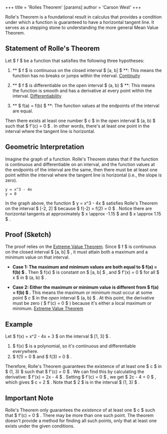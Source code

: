 +++
 title = 'Rolles Theorem'
[params]
	author = 'Carson West'
+++

Rolle's Theorem is a foundational result in calculus that provides a condition under which a function is guaranteed to have a horizontal tangent line.  It serves as a stepping stone to understanding the more general Mean Value Theorem.

## Statement of Rolle's Theorem

Let  $ f $  be a function that satisfies the following three hypotheses:

1. ** $ f $  is continuous on the closed interval  $ [a, b] $ **:  This means the function has no breaks or jumps within the interval.  [Continuity](./../continuity/)

2. ** $ f $  is differentiable on the open interval  $ (a, b) $ **: This means the function is smooth and has a derivative at every point within the interval.  [Differentiability](./../differentiability/)

3. ** $ f(a) = f(b) $ **: The function values at the endpoints of the interval are equal.

Then there exists at least one number  $ c $  in the open interval  $ (a, b) $  such that  $ f'(c) = 0 $ .  In other words, there's at least one point in the interval where the tangent line is horizontal.


## Geometric Interpretation

Imagine the graph of a function. Rolle's Theorem states that if the function is continuous and differentiable on an interval, and the function values at the endpoints of the interval are the same, then there must be at least one point within the interval where the tangent line is horizontal (i.e., the slope is zero).

```desmos-graph
y = x^3 - 4x
y = 0
```

In the graph above, the function  $ y = x^3 - 4x $  satisfies Rolle's Theorem on the interval  $ [-2, 2] $  because  $ f(-2) = f(2) = 0 $ .  Notice there are horizontal tangents at approximately  $ x \approx -1.15 $  and  $ x \approx 1.15 $ .


## Proof (Sketch)

The proof relies on the [Extreme Value Theorem](./../extreme-value-theorem/). Since  $ f $  is continuous on the closed interval  $ [a, b] $ , it must attain both a maximum and a minimum value on that interval.

* **Case 1:  The maximum and minimum values are both equal to  $ f(a) = f(b) $ .**  Then  $ f(x) $  is constant on  $ [a, b] $ , and  $ f'(x) = 0 $  for all  $ x $  in  $ (a, b) $ .

* **Case 2: Either the maximum or minimum value is different from  $ f(a) = f(b) $ .** This means the maximum or minimum must occur at some point  $ c $  in the *open* interval  $ (a, b) $ .  At this point, the derivative must be zero ( $ f'(c) = 0 $ ) because it's either a local maximum or minimum.  [Extreme Value Theorem](./../extreme-value-theorem/)


## Example

Let  $ f(x) = x^2 - 4x + 3 $  on the interval  $ [1, 3] $ .

1.  $ f(x) $  is a polynomial, so it's continuous and differentiable everywhere.
2.  $ f(1) = 0 $  and  $ f(3) = 0 $ .

Therefore, Rolle's Theorem guarantees the existence of at least one  $ c $  in  $ (1, 3) $  such that  $ f'(c) = 0 $ .  We can find this by calculating the derivative:  $ f'(x) = 2x - 4 $ . Setting  $ f'(c) = 0 $ , we get  $ 2c - 4 = 0 $ , which gives  $ c = 2 $ .  Note that  $ 2 $  is in the interval  $ (1, 3) $ .


##  Important Note

Rolle's Theorem only guarantees the *existence* of at least one  $ c $  such that  $ f'(c) = 0 $ .  There may be more than one such point.  The theorem doesn't provide a method for finding all such points, only that at least one exists under the given conditions.
